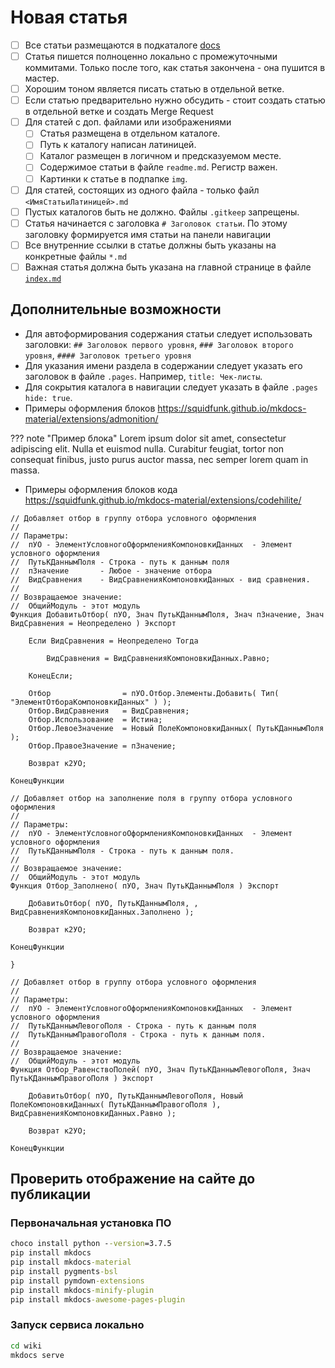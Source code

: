 # Новая статья

- [ ] Все статьи размещаются в подкаталоге [docs](/docs)
- [ ] Статья пишется полноценно локально с промежуточными коммитами. Только после того, как статья закончена - она пушится в мастер.
- [ ] Хорошим тоном является писать статью в отдельной ветке.
- [ ] Если статью предварительно нужно обсудить - стоит создать статью в отдельной ветке и создать Merge Request
- [ ] Для статей с доп. файлами или изображениями
    - [ ] Статья размещена в отдельном каталоге.
    - [ ] Путь к каталогу написан латиницей.
    - [ ] Каталог размещен в логичном и предсказуемом месте.
    - [ ] Содержимое статьи в файле `readme.md`. Регистр важен.
    - [ ] Картинки к статье в подпапке `img`.
- [ ] Для статей, состоящих из одного файла - только файл `<ИмяСтатьиЛатиницей>.md`
- [ ] Пустых каталогов быть не должно. Файлы `.gitkeep` запрещены.
- [ ] Статья начинается с заголовка `# Заголовок статьи`. По этому заголовку формируется имя статьи на панели навигации
- [ ] Все внутренние ссылки в статье должны быть указаны на конкретные файлы `*.md`
- [ ] Важная статья должна быть указана на главной странице в файле [`index.md`](../index.md)

## Дополнительные возможности

- Для автоформирования содержания статьи следует использовать заголовки: `## Заголовок первого уровня`, `### Заголовок второго уровня`, `#### Заголовок третьего уровня`
- Для указания имени раздела в содержании следует указать его заголовок в файле `.pages`. Например, `title: Чек-листы`.
- Для сокрытия каталога в навигации следует указать в файле `.pages`  `hide: true`.
- Примеры оформления блоков https://squidfunk.github.io/mkdocs-material/extensions/admonition/

??? note "Пример блока"
    Lorem ipsum dolor sit amet, consectetur adipiscing elit. Nulla et euismod
    nulla. Curabitur feugiat, tortor non consequat finibus, justo purus auctor
    massa, nec semper lorem quam in massa.

- Примеры оформления блоков кода https://squidfunk.github.io/mkdocs-material/extensions/codehilite/

``` bsl tab="ДобавитьОтбор"  hl_lines="11"
// Добавляет отбор в группу отбора условного оформления
//
// Параметры:
//  пУО	- ЭлементУсловногоОформленияКомпоновкиДанных  - Элемент условного оформления
//  ПутьКДаннымПоля	- Строка - путь к данным поля
//  пЗначение		- Любое - значение отбора
//  ВидСравнения	- ВидСравненияКомпоновкиДанных - вид сравнения.
//
// Возвращаемое значение:
//  ОбщийМодуль - этот модуль
Функция ДобавитьОтбор( пУО, Знач ПутьКДаннымПоля, Знач пЗначение, Знач ВидСравнения = Неопределено ) Экспорт
	
	Если ВидСравнения = Неопределено Тогда
		
		ВидСравнения = ВидСравненияКомпоновкиДанных.Равно;
		
	КонецЕсли;
	
	Отбор                = пУО.Отбор.Элементы.Добавить( Тип( "ЭлементОтбораКомпоновкиДанных" ) );
	Отбор.ВидСравнения   = ВидСравнения;
	Отбор.Использование  = Истина;
	Отбор.ЛевоеЗначение  = Новый ПолеКомпоновкиДанных( ПутьКДаннымПоля );
	Отбор.ПравоеЗначение = пЗначение;
	
	Возврат к2УО;
	
КонецФункции
```

``` bsl tab="Отбор_Заполнено"
// Добавляет отбор на заполнение поля в группу отбора условного оформления
//
// Параметры:
//  пУО	- ЭлементУсловногоОформленияКомпоновкиДанных  - Элемент условного оформления
//  ПутьКДаннымПоля - Строка - путь к данным поля.
//
// Возвращаемое значение:
//  ОбщийМодуль - этот модуль
Функция Отбор_Заполнено( пУО, Знач ПутьКДаннымПоля ) Экспорт
	
	ДобавитьОтбор( пУО, ПутьКДаннымПоля, , ВидСравненияКомпоновкиДанных.Заполнено );
	
	Возврат к2УО;
	
КонецФункции

}
```

``` bsl tab="Равенство полей"
// Добавляет отбор в группу отбора условного оформления
//
// Параметры:
//  пУО	- ЭлементУсловногоОформленияКомпоновкиДанных  - Элемент условного оформления
//  ПутьКДаннымЛевогоПоля - Строка - путь к данным поля
//  ПутьКДаннымПравогоПоля - Строка - путь к данным поля.
//
// Возвращаемое значение:
//  ОбщийМодуль - этот модуль
Функция Отбор_РавенствоПолей( пУО, Знач ПутьКДаннымЛевогоПоля, Знач ПутьКДаннымПравогоПоля ) Экспорт
	
	ДобавитьОтбор( пУО, ПутьКДаннымЛевогоПоля, Новый ПолеКомпоновкиДанных( ПутьКДаннымПравогоПоля ), ВидСравненияКомпоновкиДанных.Равно );
	
	Возврат к2УО;
	
КонецФункции
```

## Проверить отображение на сайте до публикации

### Первоначальная установка ПО

```cmd
choco install python --version=3.7.5
pip install mkdocs
pip install mkdocs-material
pip install pygments-bsl
pip install pymdown-extensions
pip install mkdocs-minify-plugin
pip install mkdocs-awesome-pages-plugin
```

### Запуск сервиса локально

```cmd
cd wiki
mkdocs serve
```